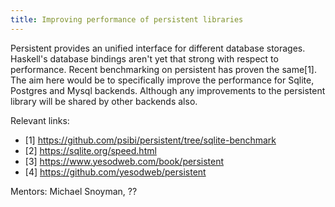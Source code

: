```yaml
---
title: Improving performance of persistent libraries
---
```


Persistent provides an unified interface for different database
storages. Haskell's database bindings aren't yet that strong with
respect to performance. Recent benchmarking on persistent has
proven the same[1]. The aim here would be to specifically improve
the performance for Sqlite, Postgres and Mysql backends. Although
any improvements to the persistent library will be shared by other
backends also.

Relevant links:

* [1] https://github.com/psibi/persistent/tree/sqlite-benchmark
* [2] https://sqlite.org/speed.html
* [3] https://www.yesodweb.com/book/persistent
* [4] https://github.com/yesodweb/persistent

Mentors: Michael Snoyman, ??
